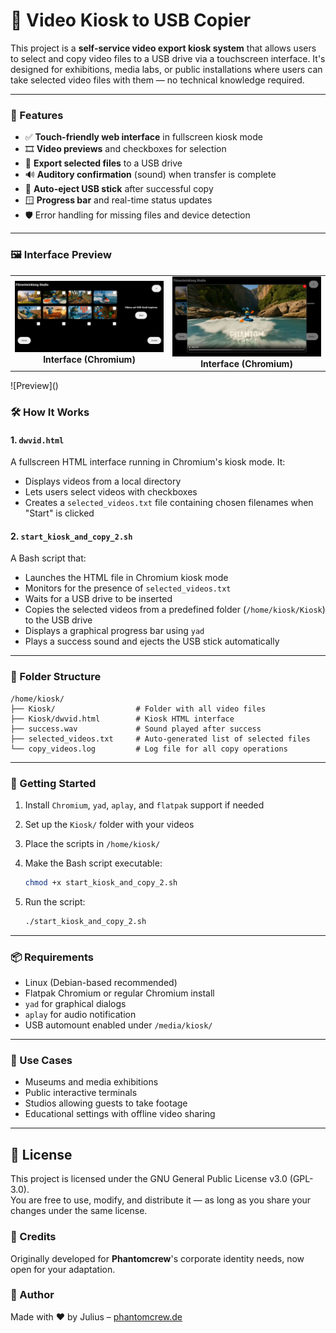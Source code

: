 # 📼 Video Kiosk to USB Copier
This project is a **self-service video export kiosk system** that allows users to select and copy video files to a USB drive via a touchscreen interface. It's designed for exhibitions, media labs, or public installations where users can take selected video files with them — no technical knowledge required.

---

### 🧩 Features

* ✅ **Touch-friendly web interface** in fullscreen kiosk mode
* 🎞️ **Video previews** and checkboxes for selection
* 💾 **Export selected files** to a USB drive
* 🔊 **Auditory confirmation** (sound) when transfer is complete
* 🧯 **Auto-eject USB stick** after successful copy
* 🪟 **Progress bar** and real-time status updates
* 🛡️ Error handling for missing files and device detection

---


### 🖼️ Interface Preview

<table>
  <tr>
    <td align="center" width="25%">
      <img src="screenshots/screenshot_video_2_usb_kiosk_001.JPG" width="370px"><br>
      <strong>Interface (Chromium)</strong>
    </td>
    <td align="center" width="25%">
      <img src="screenshots/screenshot_video_2_usb_kiosk_002.JPG" width="370px"><br>
      <strong>Interface (Chromium)</strong>
    </td>
  </tr>
</table>
![Preview]()

### 🛠️ How It Works

#### 1. `dwvid.html`

A fullscreen HTML interface running in Chromium's kiosk mode. It:

* Displays videos from a local directory
* Lets users select videos with checkboxes
* Creates a `selected_videos.txt` file containing chosen filenames when "Start" is clicked

#### 2. `start_kiosk_and_copy_2.sh`

A Bash script that:

* Launches the HTML file in Chromium kiosk mode
* Monitors for the presence of `selected_videos.txt`
* Waits for a USB drive to be inserted
* Copies the selected videos from a predefined folder (`/home/kiosk/Kiosk`) to the USB drive
* Displays a graphical progress bar using `yad`
* Plays a success sound and ejects the USB stick automatically

---

### 📂 Folder Structure

```
/home/kiosk/
├── Kiosk/                  # Folder with all video files
├── Kiosk/dwvid.html        # Kiosk HTML interface
├── success.wav             # Sound played after success
├── selected_videos.txt     # Auto-generated list of selected files
└── copy_videos.log         # Log file for all copy operations
```

---

### 🚀 Getting Started

1. Install `Chromium`, `yad`, `aplay`, and `flatpak` support if needed
2. Set up the `Kiosk/` folder with your videos
3. Place the scripts in `/home/kiosk/`
4. Make the Bash script executable:

   ```bash
   chmod +x start_kiosk_and_copy_2.sh
   ```
5. Run the script:

   ```bash
   ./start_kiosk_and_copy_2.sh
   ```

---

### 📦 Requirements

* Linux (Debian-based recommended)
* Flatpak Chromium or regular Chromium install
* `yad` for graphical dialogs
* `aplay` for audio notification
* USB automount enabled under `/media/kiosk/`

---

### 🧠 Use Cases

* Museums and media exhibitions
* Public interactive terminals
* Studios allowing guests to take footage
* Educational settings with offline video sharing
  
---


## 📄 License

This project is licensed under the GNU General Public License v3.0 (GPL-3.0).  
You are free to use, modify, and distribute it — as long as you share your changes under the same license.

### 🚶 Credits

Originally developed for **Phantomcrew**'s corporate identity needs, now open for your adaptation.

### 🤝 Author

Made with ❤️ by Julius – [phantomcrew.de](https://phantomcrew.de/)


